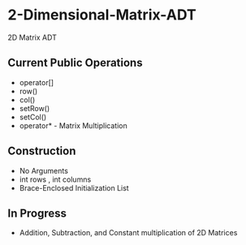 # 2-Dimensional-Matrix-ADT
2D Matrix ADT

## Current Public Operations
- operator[]
- row()
- col()
- setRow()
- setCol()
- operator* - Matrix Multiplication

## Construction
- No Arguments
- int rows , int columns
- Brace-Enclosed Initialization List

## In Progress
- Addition, Subtraction, and Constant multiplication of 2D Matrices
